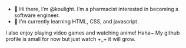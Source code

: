 - 👋 Hi there, I’m @koulight. I’m a pharmacist interested in becoming a software engineer. 
- 🌱 I’m currently learning HTML, CSS, and javascript.

I also enjoy playing video games and watching anime! Haha~ My github profile is small for now but just watch +_+ it will grow.

<!---
koulight/koulight is a ✨ special ✨ repository because its `README.md` (this file) appears on your GitHub profile.
You can click the Preview link to take a look at your changes.
--->

